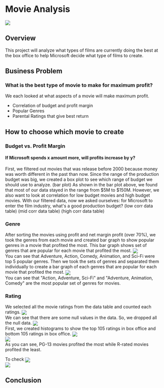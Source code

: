 # Movie Analysis
<img align="center" src="images/movie_picture.png"><br>

## Overview
This project will analyze what types of films are currently doing the best at the box office to help Microsoft decide what type of films to create. 

## Business Problem
### What is the best type of movie to make for maximum profit?
We each looked at what aspects of a movie will make maximum profit.
* Correlation of budget and profit margin
* Popular Genres
* Parental Ratings that give best return 

## How to choose which movie to create
### Budget vs. Profit Margin
#### If Microsoft spends x amount more, will profits increase by y?
First, we filtered out movies that was release before 2000 because money was worth different in the past than now. 
Since the range of the production budget was big, we created a box plot to see which range of budget we should use to analyze.
(bar plot)
As shown in the bar plot above, we found that most of our data stayed in the range from $5M to $150M. 
However, we also want to look at correlation for low budget movies and high budget movies.
With our filtered data, now we asked ourselves: for Microsoft to enter the film industry, what's a good production budget?
(low corr data table)
(mid corr data table)
(high corr data table)

### Genre
After sorting the movies using profit and net margin profit (over 70%), we took the genres from each movie and created bar graph to show popular genres in a movie that profited the most. 
This bar graph shows set of genres that are popular for each movie that profited the most.
<img align="center" src="images/set_of_genres_top_100_profited_movies.png"><br>
You can see that Adventure, Action, Comedy, Animation, and Sci-Fi were top 5 popular genres.
Then we took the sets of genres and separated them individually to create a bar graph of each genres that are popular for each movie that profited the most.
<img align="center" src="images/genres_in_top_100_profited_movies.png"><br>
You can see that "Action, Adventure, Sci-Fi" and "Adventure, Animation, Comedy" are the most popular set of genres for movies.

### Rating
We selected all the movie ratings from the data table and counted each ratings. 
<img align="center" src="images/Original&#32;Rating&#32;Count.png"><br>
We can see that there are some null values in the data. So, we dropped all the null data.
<img align="center" src="images/Rating&#32;Count&#32;Films&#32;with&#32;Data.png"><br>
First, we created histograms to show the top 105 ratings in box office and bottom 105 ratings in box office.
<img align="center" src="images/Top&#32;105.png"><br>
<img align="center" src="images/Bottom&#32;105.png"><br>
As you can see, PG-13 movies profited the most while R-rated movies profited the least.

To check
<img align="center" src="images/Above&#32;Average.png"><br>
<img align="center" src="images/Below&#32;Average.png"><br>

## Conclusion